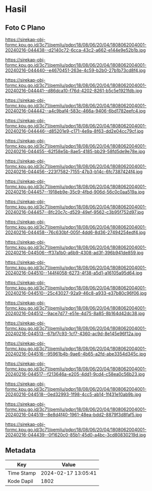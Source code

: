 # Hasil

## Foto C Plano

https://sirekap-obj-formc.kpu.go.id/3c71/pemilu/pdpr/18/08/06/20/04/1808062004001-20240216-044438--d2140c72-6cca-43c2-a662-e144e9e52b1b.jpg

https://sirekap-obj-formc.kpu.go.id/3c71/pemilu/pdpr/18/08/06/20/04/1808062004001-20240216-044440--e4670451-263e-4c59-b2b0-27b1b73cd8f4.jpg

https://sirekap-obj-formc.kpu.go.id/3c71/pemilu/pdpr/18/08/06/20/04/1808062004001-20240216-044441--d86dca10-f76d-4202-8261-b5c5e1921fdb.jpg

https://sirekap-obj-formc.kpu.go.id/3c71/pemilu/pdpr/18/08/06/20/04/1808062004001-20240216-044442--a4c9baf4-583c-466a-9406-6bd1782eefc4.jpg

https://sirekap-obj-formc.kpu.go.id/3c71/pemilu/pdpr/18/08/06/20/04/1808062004001-20240216-044446--d85201e9-c171-4e9a-8f63-dd2e04cc79cf.jpg

https://sirekap-obj-formc.kpu.go.id/3c71/pemilu/pdpr/18/08/06/20/04/1808062004001-20240216-044455--62f58e5b-8ae5-4185-bb29-58fd5de9e78e.jpg

https://sirekap-obj-formc.kpu.go.id/3c71/pemilu/pdpr/18/08/06/20/04/1808062004001-20240216-044456--223f7582-7155-47b3-b14c-6fc7387424f4.jpg

https://sirekap-obj-formc.kpu.go.id/3c71/pemilu/pdpr/18/08/06/20/04/1808062004001-20240216-044457--1918eb9e-35c9-4fbd-906d-56c0c0aa519a.jpg

https://sirekap-obj-formc.kpu.go.id/3c71/pemilu/pdpr/18/08/06/20/04/1808062004001-20240216-044457--8fc20c7c-d529-49ef-9562-c3b95f752d97.jpg

https://sirekap-obj-formc.kpu.go.id/3c71/pemilu/pdpr/18/08/06/20/04/1808062004001-20240216-044458--76c630bf-005f-4dd6-8d36-27494254edf4.jpg

https://sirekap-obj-formc.kpu.go.id/3c71/pemilu/pdpr/18/08/06/20/04/1808062004001-20240216-044506--ff37a1b0-a6b9-4308-ad3f-396b941de859.jpg

https://sirekap-obj-formc.kpu.go.id/3c71/pemilu/pdpr/18/08/06/20/04/1808062004001-20240216-044510--144f4058-6273-4f38-a5d1-a16105a95d64.jpg

https://sirekap-obj-formc.kpu.go.id/3c71/pemilu/pdpr/18/08/06/20/04/1808062004001-20240216-044510--25c43027-92a9-46c8-a933-e37b80c96f06.jpg

https://sirekap-obj-formc.kpu.go.id/3c71/pemilu/pdpr/18/08/06/20/04/1808062004001-20240216-044512--9ace7d77-e51e-4d75-8a85-8b164d42dc38.jpg

https://sirekap-obj-formc.kpu.go.id/3c71/pemilu/pdpr/18/08/06/20/04/1808062004001-20240216-044513--67bf7c93-1cf7-4360-ac9d-8e145e96f12a.jpg

https://sirekap-obj-formc.kpu.go.id/3c71/pemilu/pdpr/18/08/06/20/04/1808062004001-20240216-044516--95961b4b-9ae6-4b65-a2fd-abe3354d345c.jpg

https://sirekap-obj-formc.kpu.go.id/3c71/pemilu/pdpr/18/08/06/20/04/1808062004001-20240216-044517--f213646a-e205-4dd1-9cd4-c58ea0c56b23.jpg

https://sirekap-obj-formc.kpu.go.id/3c71/pemilu/pdpr/18/08/06/20/04/1808062004001-20240216-044518--0ed32993-1f98-4cc5-ab14-1f431e10ab9b.jpg

https://sirekap-obj-formc.kpu.go.id/3c71/pemilu/pdpr/18/08/06/20/04/1808062004001-20240216-044519--8e8d4f40-1961-48ea-bdd2-8879f3d8faf5.jpg

https://sirekap-obj-formc.kpu.go.id/3c71/pemilu/pdpr/18/08/06/20/04/1808062004001-20240216-044439--0f1620c0-85b1-45d0-a4bc-3cd80830219d.jpg


## Metadata

| Key        | Value               |
| ---------- | ------------------- |
| Time Stamp | 2024-02-17 13:05:41 |
| Kode Dapil | 1802                |



